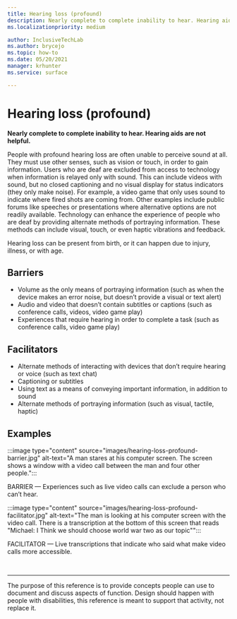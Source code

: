 ```yaml
---
title: Hearing loss (profound)
description: Nearly complete to complete inability to hear. Hearing aids are not helpful. 
ms.localizationpriority: medium

author: InclusiveTechLab
ms.author: brycejo 
ms.topic: how-to
ms.date: 05/20/2021
manager: krhunter
ms.service: surface

---
```


# Hearing loss (profound)

**Nearly complete to complete inability to hear. Hearing aids are not helpful.**

People with profound hearing loss are often unable to perceive sound at all. They must use other senses, such as vision or touch, in order to gain information. Users who are deaf are excluded from access to technology when information is relayed only with sound. This can include videos with sound, but no closed captioning and no visual display for status indicators (they only make noise). For example, a video game that only uses sound to indicate where fired shots are coming from. Other examples include public forums like speeches or presentations where alternative options are not readily available. Technology can enhance the experience of people who are deaf by providing alternate methods of portraying information. These methods can include visual, touch, or even haptic vibrations and feedback.

Hearing loss can be present from birth, or it can happen due to injury, illness, or with age.

## Barriers

* Volume as the only means of portraying information (such as when the device makes an error noise, but doesn’t provide a visual or text alert)
* Audio and video that doesn’t contain subtitles or captions (such as conference calls, videos, video game play)
* Experiences that require hearing in order to complete a task (such as conference calls, video game play)


## Facilitators
* Alternate methods of interacting with devices that don’t require hearing or voice (such as text chat)​
* Captioning or subtitles ​
* Using text as a means of conveying important information, in addition to sound​
* Alternate methods of portraying information (such as visual, tactile, haptic)​


## Examples

:::image type="content" source="images/hearing-loss-profound-barrier.jpg" alt-text="A man stares at his computer screen. The screen shows a  window with a video call between the man and four other people.":::

BARRIER — Experiences such as live video calls can exclude a person who can’t hear. 

:::image type="content" source="images/hearing-loss-profound-facilitator.jpg" alt-text="The man is looking at his computer screen with the video call. There is a transcription at the bottom of this screen that reads &quot;Michael: I Think we should choose world war two as our topic&quot;":::

FACILITATOR — Live transcriptions that indicate who said what make video calls more accessible. 

&nbsp;

[comment]: # (Footer statement)
___
The purpose of this reference is to provide concepts people can use to document and discuss aspects of function. Design should happen with people with disabilities, this reference is meant to support that activity, not replace it. 